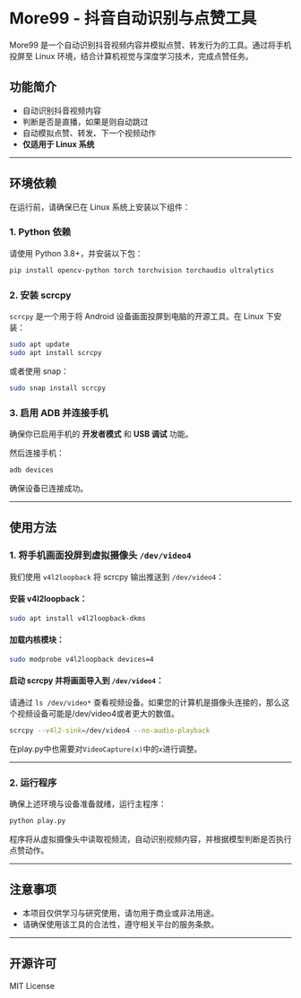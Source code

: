# More99 - 抖音自动识别与点赞工具

More99 是一个自动识别抖音视频内容并模拟点赞、转发行为的工具。通过将手机投屏至 Linux 环境，结合计算机视觉与深度学习技术，完成点赞任务。

## 功能简介

- 自动识别抖音视频内容
- 判断是否是直播，如果是则自动跳过
- 自动模拟点赞、转发、下一个视频动作
- **仅适用于 Linux 系统**

---

## 环境依赖

在运行前，请确保已在 Linux 系统上安装以下组件：

### 1. Python 依赖

请使用 Python 3.8+，并安装以下包：

```bash
pip install opencv-python torch torchvision torchaudio ultralytics
````

### 2. 安装 scrcpy

`scrcpy` 是一个用于将 Android 设备画面投屏到电脑的开源工具。在 Linux 下安装：

```bash
sudo apt update
sudo apt install scrcpy
```

或者使用 snap：

```bash
sudo snap install scrcpy
```

### 3. 启用 ADB 并连接手机

确保你已启用手机的 **开发者模式** 和 **USB 调试** 功能。

然后连接手机：

```bash
adb devices
```

确保设备已连接成功。

---

## 使用方法

### 1. 将手机画面投屏到虚拟摄像头 `/dev/video4`

我们使用 `v4l2loopback` 将 scrcpy 输出推送到 `/dev/video4`：

#### 安装 v4l2loopback：

```bash
sudo apt install v4l2loopback-dkms
```

#### 加载内核模块：

```bash
sudo modprobe v4l2loopback devices=4
```

#### 启动 scrcpy 并将画面导入到 `/dev/video4`：

请通过 `ls /dev/video*` 查看视频设备。如果您的计算机是摄像头连接的，那么这个视频设备可能是/dev/video4或者更大的数值。
```bash
scrcpy --v4l2-sink=/dev/video4 --no-audio-playback
```
在play.py中也需要对`VideoCapture(x)`中的`x`进行调整。

---

### 2. 运行程序

确保上述环境与设备准备就绪，运行主程序：

```bash
python play.py
```

程序将从虚拟摄像头中读取视频流，自动识别视频内容，并根据模型判断是否执行点赞动作。

---

## 注意事项

* 本项目仅供学习与研究使用，请勿用于商业或非法用途。
* 请确保使用该工具的合法性，遵守相关平台的服务条款。

---

## 开源许可

MIT License
